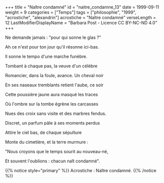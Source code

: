 +++
title = "Naître condamné"
id = "naitre_condamne_13"
date = 1999-09-11
weight = 9
categories = ["Temps"]
tags = ["philosophie", "1999", "acrostiche", "alexandrin"]
acrostiche = "Naître condamné"
verseLength = 12
LastModifierDisplayName = "Barbara Post - Licence CC BY-NC-ND 4.0"
+++

Ne demande jamais : "pour qui sonne le glas ?"

Ah ce n'est pour ton jour qu'il résonne ici-bas.

Il sonne le tempo d'une marche funèbre.

Tombant à chaque pas, la veuve d'un célèbre

Romancier, dans la foule, avance. Un cheval noir

En ses naseaux tremblants retient l'aube, ce soir

Cette poussière jaune aura masqué les traces

Où l'ombre sur la tombe égrène les carcasses

Nues des croix sans visite et des marbres fendus.

Discret, un parfum pâle à ses moments perdus

Attire le ciel bas, de chaque sépulture

Monte du cimetière, et la terre murmure :

"Nous croyons que le temps sourit au nouveau-né,

Et souvent l'oublions : chacun naît condamné".

{{% notice style="primary" %}}
Acrostiche : Naître condamné.
{{% /notice %}}
